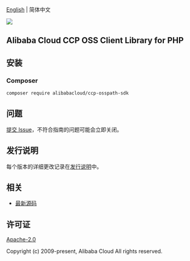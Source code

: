 [English](README.md) | 简体中文

![](https://aliyunsdk-pages.alicdn.com/icons/AlibabaCloud.svg)

## Alibaba Cloud CCP OSS Client Library for PHP

## 安装

### Composer

```bash
composer require alibabacloud/ccp-osspath-sdk
```

## 问题

[提交 Issue](https://github.com/aliyun/aliyun-ccp/issues/new)，不符合指南的问题可能会立即关闭。

## 发行说明

每个版本的详细更改记录在[发行说明](./ChangeLog.txt)中。

## 相关

* [最新源码](https://github.com/aliyun/aliyun-ccp)

## 许可证

[Apache-2.0](http://www.apache.org/licenses/LICENSE-2.0)

Copyright (c) 2009-present, Alibaba Cloud All rights reserved.
